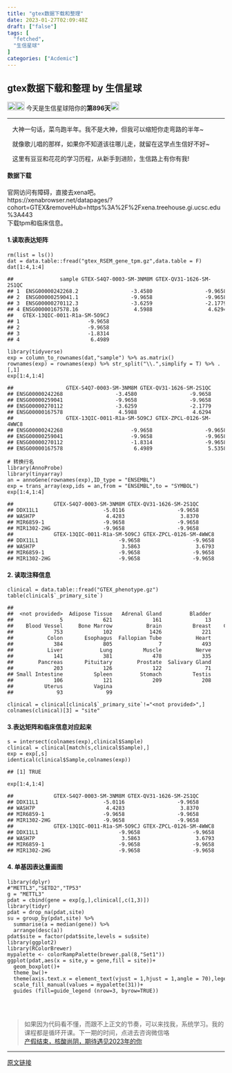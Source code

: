 ```yaml
---
title: "gtex数据下载和整理"
date: 2023-01-27T02:09:48Z
draft: ["false"]
tags: [
  "fetched",
  "生信星球"
]
categories: ["Acdemic"]
---
```

gtex数据下载和整理 by 生信星球
------
<div><section data-mpa-powered-by="yiban.io"><img data-ratio="1" data-type="png" data-w="20" width="20px" data-src="https://mmbiz.qpic.cn/mmbiz_png/8oKPbJgbBHrDic8XGmJ0b7oibVJajb0emLBHSvuibGG49ooBgtaAibE3TNJ00iaHviaMtdIKQJfCwtUfuHicDImtSfIxg/640?wx_fmt=png" src="https://mmbiz.qpic.cn/mmbiz_png/8oKPbJgbBHrDic8XGmJ0b7oibVJajb0emLBHSvuibGG49ooBgtaAibE3TNJ00iaHviaMtdIKQJfCwtUfuHicDImtSfIxg/640?wx_fmt=png"><img data-ratio="1" data-type="png" data-w="20" width="20px" data-src="https://mmbiz.qpic.cn/mmbiz_png/8oKPbJgbBHrDic8XGmJ0b7oibVJajb0emLPukRHCbicy4pNKeEv9qd7aWSfsx7roib2od3xPrRPicw3a0kbn0uQ6JmQ/640?wx_fmt=png" src="https://mmbiz.qpic.cn/mmbiz_png/8oKPbJgbBHrDic8XGmJ0b7oibVJajb0emLPukRHCbicy4pNKeEv9qd7aWSfsx7roib2od3xPrRPicw3a0kbn0uQ6JmQ/640?wx_fmt=png"><span> 今天是生信星球陪你的<span><strong>第896天</strong></span></span><img data-ratio="1" data-src="https://mmbiz.qpic.cn/mmbiz_png/8oKPbJgbBHrDic8XGmJ0b7oibVJajb0emLBHSvuibGG49ooBgtaAibE3TNJ00iaHviaMtdIKQJfCwtUfuHicDImtSfIxg/640?wx_fmt=png" data-type="png" data-w="20" width="20px" src="https://mmbiz.qpic.cn/mmbiz_png/8oKPbJgbBHrDic8XGmJ0b7oibVJajb0emLBHSvuibGG49ooBgtaAibE3TNJ00iaHviaMtdIKQJfCwtUfuHicDImtSfIxg/640?wx_fmt=png"></section><hr><p><span><span>   </span><span>大神一句话，菜鸟跑半年。我不是大神，但我可以缩短你走弯路的半年~</span></span></p><p><span>   就像歌儿唱的那样，如果你不知道该往哪儿走，就留在这学点生信好不好~</span></p><p><span>   这里有豆豆和花花的学习历程，从新手到进阶，生信路上有你有我!</span></p><section><h4><span>数据下载</span></h4><p>官网访问有障碍，直接去xena吧。<br>https://xenabrowser.net/datapages/?cohort=GTEX&amp;removeHub=https%3A%2F%2Fxena.treehouse.gi.ucsc.edu%3A443<br>下载tpm和临床信息。</p><h4><span>1.读取表达矩阵</span></h4><pre><code>rm(list = ls())<br>dat = data.table::fread("gtex_RSEM_gene_tpm.gz",data.table = F)<br>dat[1:4,1:4]<br><span><br>#</span><span><span>#               sample GTEX-S4Q7-0003-SM-3NM8M GTEX-QV31-1626-SM-2S1QC</span></span><br><span>#</span><span><span># 1  ENSG00000242268.2                 -3.4580                 -9.9658</span></span><br><span>#</span><span><span># 2  ENSG00000259041.1                 -9.9658                 -9.9658</span></span><br><span>#</span><span><span># 3  ENSG00000270112.3                 -3.6259                 -2.1779</span></span><br><span>#</span><span><span># 4 ENSG00000167578.16                  4.5988                  4.6294</span></span><br><span>#</span><span><span>#   GTEX-13QIC-0011-R1a-SM-5O9CJ</span></span><br><span>#</span><span><span># 1                      -9.9658</span></span><br><span>#</span><span><span># 2                      -9.9658</span></span><br><span>#</span><span><span># 3                      -1.8314</span></span><br><span>#</span><span><span># 4                       6.4989</span></span><br></code></pre><pre><code>library(tidyverse)<br>exp = column_to_rownames(dat,"sample") %&gt;% as.matrix()<br>rownames(exp) = rownames(exp) %&gt;% str_split("\\.",simplify = T) %&gt;% .[,1]<br>exp[1:4,1:4]<br><span><br>#</span><span><span>#                 GTEX-S4Q7-0003-SM-3NM8M GTEX-QV31-1626-SM-2S1QC</span></span><br><span>#</span><span><span># ENSG00000242268                 -3.4580                 -9.9658</span></span><br><span>#</span><span><span># ENSG00000259041                 -9.9658                 -9.9658</span></span><br><span>#</span><span><span># ENSG00000270112                 -3.6259                 -2.1779</span></span><br><span>#</span><span><span># ENSG00000167578                  4.5988                  4.6294</span></span><br><span>#</span><span><span>#                 GTEX-13QIC-0011-R1a-SM-5O9CJ GTEX-ZPCL-0126-SM-4WWC8</span></span><br><span>#</span><span><span># ENSG00000242268                      -9.9658                 -9.9658</span></span><br><span>#</span><span><span># ENSG00000259041                      -9.9658                 -9.9658</span></span><br><span>#</span><span><span># ENSG00000270112                      -1.8314                 -9.9658</span></span><br><span>#</span><span><span># ENSG00000167578                       6.4989                  5.5358</span></span><br><span><br>#</span><span> 转换行名</span><br>library(AnnoProbe)<br>library(tinyarray)<br>an = annoGene(rownames(exp),ID_type = "ENSEMBL")<br>exp = trans_array(exp,ids = an,from = "ENSEMBL",to = "SYMBOL")<br>exp[1:4,1:4]<br><span><br>#</span><span><span>#             GTEX-S4Q7-0003-SM-3NM8M GTEX-QV31-1626-SM-2S1QC</span></span><br><span>#</span><span><span># DDX11L1                     -5.0116                 -9.9658</span></span><br><span>#</span><span><span># WASH7P                       4.4283                  3.8370</span></span><br><span>#</span><span><span># MIR6859-1                   -9.9658                 -9.9658</span></span><br><span>#</span><span><span># MIR1302-2HG                 -9.9658                 -9.9658</span></span><br><span>#</span><span><span>#             GTEX-13QIC-0011-R1a-SM-5O9CJ GTEX-ZPCL-0126-SM-4WWC8</span></span><br><span>#</span><span><span># DDX11L1                          -9.9658                 -9.9658</span></span><br><span>#</span><span><span># WASH7P                            3.5863                  3.6793</span></span><br><span>#</span><span><span># MIR6859-1                        -9.9658                 -9.9658</span></span><br><span>#</span><span><span># MIR1302-2HG                      -9.9658                 -9.9658</span></span><br></code></pre><h4><span>2. 读取注释信息</span></h4><pre><code>clinical = data.table::fread("GTEX_phenotype.gz")<br><span>table(clinical$</span><span>`_primary_site`)</span><br><span><br>#</span><span><span># </span></span><br><span>#</span><span><span>#  &lt;not provided&gt;  Adipose Tissue   Adrenal Gland         Bladder           Blood </span></span><br><span>#</span><span><span>#               5             621             161              13             595 </span></span><br><span>#</span><span><span>#    Blood Vessel     Bone Marrow           Brain          Breast    Cervix Uteri </span></span><br><span>#</span><span><span>#             753             102            1426             221              11 </span></span><br><span>#</span><span><span>#           Colon       Esophagus  Fallopian Tube           Heart          Kidney </span></span><br><span>#</span><span><span>#             384             805               7             493              38 </span></span><br><span>#</span><span><span>#           Liver            Lung          Muscle           Nerve           Ovary </span></span><br><span>#</span><span><span>#             141             381             478             335             112 </span></span><br><span>#</span><span><span>#        Pancreas       Pituitary        Prostate  Salivary Gland            Skin </span></span><br><span>#</span><span><span>#             203             126             122              71             977 </span></span><br><span>#</span><span><span># Small Intestine          Spleen         Stomach          Testis         Thyroid </span></span><br><span>#</span><span><span>#             106             121             209             208             366 </span></span><br><span>#</span><span><span>#          Uterus          Vagina </span></span><br><span>#</span><span><span>#              93              99</span></span><br><br>clinical = clinical[clinical$`_primary_site`!="&lt;not provided&gt;",]<br>colnames(clinical)[3] = "site"<br></code></pre><h4><span>3.表达矩阵和临床信息对应起来</span></h4><pre><code>s = intersect(colnames(exp),clinical$Sample)<br>clinical = clinical[match(s,clinical$Sample),]<br>exp = exp[,s]<br><span>identical(clinical$</span><span>Sample,colnames(exp))</span><br><span><br>#</span><span><span># [1] TRUE</span></span><br><br>exp[1:4,1:4]<br><span><br>#</span><span><span>#             GTEX-S4Q7-0003-SM-3NM8M GTEX-QV31-1626-SM-2S1QC</span></span><br><span>#</span><span><span># DDX11L1                     -5.0116                 -9.9658</span></span><br><span>#</span><span><span># WASH7P                       4.4283                  3.8370</span></span><br><span>#</span><span><span># MIR6859-1                   -9.9658                 -9.9658</span></span><br><span>#</span><span><span># MIR1302-2HG                 -9.9658                 -9.9658</span></span><br><span>#</span><span><span>#             GTEX-13QIC-0011-R1a-SM-5O9CJ GTEX-ZPCL-0126-SM-4WWC8</span></span><br><span>#</span><span><span># DDX11L1                          -9.9658                 -9.9658</span></span><br><span>#</span><span><span># WASH7P                            3.5863                  3.6793</span></span><br><span>#</span><span><span># MIR6859-1                        -9.9658                 -9.9658</span></span><br><span>#</span><span><span># MIR1302-2HG                      -9.9658                 -9.9658</span></span><br></code></pre><h4><span>4. 单基因表达量画图</span></h4><pre><code>library(dplyr)<br><span>#"METTL3","SETD2","TP53"</span><br>g = <span>"METTL3"</span><br>pdat = cbind(gene = exp[g,],clinical[,c(1,3)])<br>library(tidyr)<br>pdat = drop_na(pdat,site)<br>su = group_by(pdat,site) %&gt;% <br>  summarise(a = median(gene)) %&gt;% <br>  arrange(desc(a))<br>pdat$site = factor(pdat$site,levels = su$site)<br>library(ggplot2)<br>library(RColorBrewer)<br>mypalette &lt;- colorRampPalette(brewer.pal(8,<span>"Set1"</span>))<br>ggplot(pdat,aes(x = site,y = gene,fill = site))+<br>  geom_boxplot()+<br>  theme_bw()+<br>  theme(axis.text.x = element_text(vjust = 1,hjust = 1,angle = 70),legend.position = <span>"bottom"</span>)+<br>  scale_fill_manual(values = mypalette(31))+<br>  guides (fill=guide_legend (nrow=3, byrow=TRUE))<br></code></pre><figure><img data-ratio="0.714516129032258" data-src="https://mmbiz.qpic.cn/mmbiz_png/8oKPbJgbBHo1bxGjbC15UTpoBicj8CEFaEdoVvbM7Dj9qCTxBN2XrWJj0suuWibRg1hsI4XBXia0Kibxppy7l1oPPw/640?wx_fmt=png" data-type="png" data-w="1240" title="" src="https://mmbiz.qpic.cn/mmbiz_png/8oKPbJgbBHo1bxGjbC15UTpoBicj8CEFaEdoVvbM7Dj9qCTxBN2XrWJj0suuWibRg1hsI4XBXia0Kibxppy7l1oPPw/640?wx_fmt=png"></figure></section><p><span></span><br></p><section><blockquote><section><span>如果因为代码看不懂，而跟不上正文的节奏，可以来找我，系统学习。我的</span><span>课程都是循环开课。</span><span>下一期的时间，点进去咨询微信咯</span><br></section><section><a target="_blank" href="http://mp.weixin.qq.com/s?__biz=MzU4NjU4ODQ2MQ==&amp;mid=2247492627&amp;idx=1&amp;sn=614671537676eece45244aa1cbe94b15&amp;chksm=fdfbac51ca8c25475c71ed3b7b3506391a8d08149acfd62d0666193e382b33634382bef4f80d&amp;scene=21#wechat_redirect" textvalue="产假结束，核酸尚阴，期待遇见2023年的你" linktype="text" imgurl="" imgdata="null" data-itemshowtype="11" tab="innerlink" data-linktype="2">产假结束，核酸尚阴，期待遇见2023年的你</a><br></section></blockquote></section><p><mp-style-type data-value="3"></mp-style-type></p></div>  
<hr>
<a href="https://mp.weixin.qq.com/s/6djEPfpbiWgyjiCafqvtFg",target="_blank" rel="noopener noreferrer">原文链接</a>

